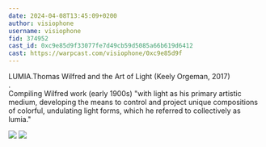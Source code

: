 ```yaml
---
date: 2024-04-08T13:45:09+0200
author: visiophone
username: visiophone
fid: 374952
cast_id: 0xc9e85d9f33077fe7d49cb59d5085a66b619d6412
cast: https://warpcast.com/visiophone/0xc9e85d9f
---
```

LUMIA.Thomas Wilfred and the Art of Light (Keely Orgeman, 2017)  
.  
Compiling Wilfred work (early 1900s) "with light as his primary artistic medium, developing the means to control and project unique compositions of colorful, undulating light forms, which he referred to collectively as lumia."  

![](https://imagedelivery.net/BXluQx4ige9GuW0Ia56BHw/be1ae797-1557-4818-cc14-4fb4539ef800/original)
![](https://imagedelivery.net/BXluQx4ige9GuW0Ia56BHw/19f5a637-f66b-491d-ff57-1c2e6c975100/original)